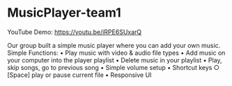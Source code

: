 # MusicPlayer-team1

YouTube Demo: https://youtu.be/iRPE6SUxarQ

Our group built a simple music player where you can add your own music.
Simple Functions:
    • Play music with video & audio file types
    • Add music on your computer into the player playlist
    • Delete music in your playlist
    • Play, skip songs, go to previous song
    • Simple volume setup
    • Shortcut keys
        ○ [Space] play or pause current file
      • Responsive UI
